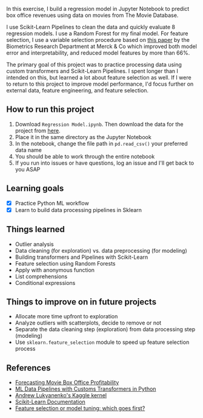 In this exercise, I build a regression model in Jupyter Notebook to predict box office revenues using data on movies from The Movie Database.

I use Scikit-Learn Pipelines to clean the data and quickly evaluate 8 regression models. I use a Random Forest for my final model. For feature selection, I use a variable selection procedure based on [this paper](https://www.csie.ntu.edu.tw/~b88052/tmp/vietri.pdf) by the Biometrics Research Department at Merck & Co which improved both model error and interpretability, and reduced model features by more than 66%.

The primary goal of this project was to practice processing data using custom transformers and Scikit-Learn Pipelines. I spent longer than I intended on this, but learned a lot about feature selection as well. If I were to return to this project to improve model performance, I'd focus further on external data, feature engineering, and feature selection.

## How to run this project

1. Download `Regression Model.ipynb`. Then download the data for the project from [here](https://www.kaggle.com/c/tmdb-box-office-prediction/data). 
2. Place it in the same directory as the Jupyter Notebook
3. In the notebook, change the file path in `pd.read_csv()` your preferred data name
4. You should be able to work through the entire notebook
5. If you run into issues or have questions, log an issue and I'll get back to you ASAP

## Learning goals

* [x] Practice Python ML workflow
* [x] Learn to build data processing pipelines in Sklearn

## Things learned

* Outlier analysis
* Data cleaning (for exploration) vs. data preprocessing (for modeling)
* Building transformers and Pipelines with Scikit-Learn
* Feature selection using Random Forests
* Apply with anonymous function
* List comprehensions
* Conditional expressions

## Things to improve on in future projects

* Allocate more time upfront to exploration
* Analyze outliers with scatterplots, decide to remove or not
* Separate the data cleaning step (exploration) from data processing step (modeling)
* Use `sklearn.feature_selection` module to speed up feature selection process

## References

* [Forecasting Movie Box Office Profitability](https://pdfs.semanticscholar.org/6d4f/1003fd164ffe30e2e45dd252715efecf9e61.pdf)
* [ML Data Pipelines with Customs Transformers in Python](https://towardsdatascience.com/custom-transformers-and-ml-data-pipelines-with-python-20ea2a7adb65)
* [Andrew Lukyanenko's Kaggle kernel](https://www.kaggle.com/artgor/eda-feature-engineering-and-model-interpretation)
* [Scikit-Learn Documentation](https://scikit-learn.org/stable/tutorial/statistical_inference/putting_together.html)
* [Feature selection or model tuning: which goes first?](https://stats.stackexchange.com/questions/264533/how-should-feature-selection-and-hyperparameter-optimization-be-ordered-in-the-m)